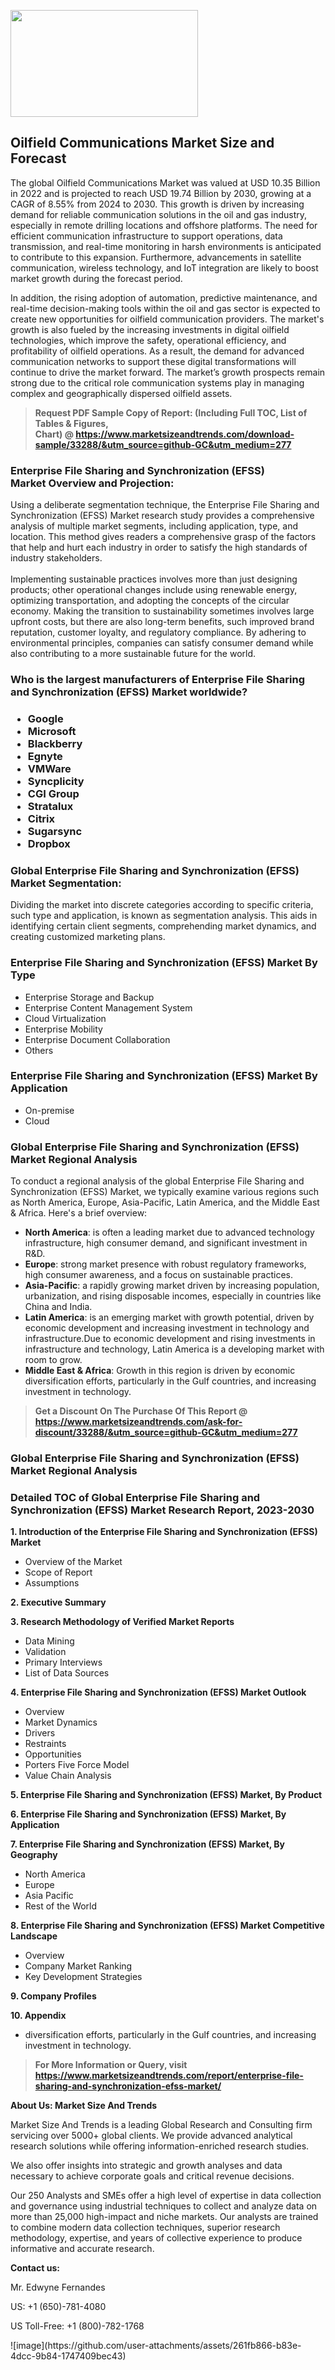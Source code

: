 <p><img class="alignnone size-medium wp-image-20088" src="https://ffe5etoiles.com/wp-content/uploads/2024/12/MST1-300x171.png" alt="" width="300" height="171" /></p><h2>Oilfield Communications Market Size and Forecast</h2><p>The global Oilfield Communications Market was valued at USD 10.35 Billion in 2022 and is projected to reach USD 19.74 Billion by 2030, growing at a CAGR of 8.55% from 2024 to 2030. This growth is driven by increasing demand for reliable communication solutions in the oil and gas industry, especially in remote drilling locations and offshore platforms. The need for efficient communication infrastructure to support operations, data transmission, and real-time monitoring in harsh environments is anticipated to contribute to this expansion. Furthermore, advancements in satellite communication, wireless technology, and IoT integration are likely to boost market growth during the forecast period.</p><p>In addition, the rising adoption of automation, predictive maintenance, and real-time decision-making tools within the oil and gas sector is expected to create new opportunities for oilfield communication providers. The market's growth is also fueled by the increasing investments in digital oilfield technologies, which improve the safety, operational efficiency, and profitability of oilfield operations. As a result, the demand for advanced communication networks to support these digital transformations will continue to drive the market forward. The market’s growth prospects remain strong due to the critical role communication systems play in managing complex and geographically dispersed oilfield assets.</p></p><blockquote id="" class=""><strong>Request PDF Sample Copy of Report: (Including Full TOC, List of Tables &amp; Figures, Chart)&nbsp;@&nbsp;<strong><a href="https://www.marketsizeandtrends.com/download-sample/33288/&utm_source=github-GC&utm_medium=277" target="_blank">https://www.marketsizeandtrends.com/download-sample/33288/&utm_source=github-GC&utm_medium=277</a></strong></strong></blockquote><h3 id="" class="">Enterprise File Sharing and Synchronization (EFSS) Market&nbsp;Overview and Projection:</h3><p id="" class="">Using a deliberate segmentation technique, the Enterprise File Sharing and Synchronization (EFSS) Market research study provides a comprehensive analysis of multiple market segments, including application, type, and location. This method gives readers a comprehensive grasp of the factors that help and hurt each industry in order to satisfy the high standards of industry stakeholders. <br /> <br />Implementing sustainable practices involves more than just designing products; other operational changes include using renewable energy, optimizing transportation, and adopting the concepts of the circular economy. Making the transition to sustainability sometimes involves large upfront costs, but there are also long-term benefits, such improved brand reputation, customer loyalty, and regulatory compliance. By adhering to environmental principles, companies can satisfy consumer demand while also contributing to a more sustainable future for the world.</p><h3 id="" class="">Who is the largest manufacturers of&nbsp;Enterprise File Sharing and Synchronization (EFSS) Market worldwide?</h3><h3 class=""><p><ul><li>Google </li><li> Microsoft </li><li> Blackberry </li><li> Egnyte </li><li> VMWare </li><li> Syncplicity </li><li> CGI Group </li><li> Stratalux </li><li> Citrix </li><li> Sugarsync </li><li> Dropbox</li></ul></p></h3><h3 id="" class="">Global&nbsp;Enterprise File Sharing and Synchronization (EFSS) Market Segmentation:</h3><p id="" class="">Dividing the market into discrete categories according to specific criteria, such type and application, is known as segmentation analysis. This aids in identifying certain client segments, comprehending market dynamics, and creating customized marketing plans.</p><h3 id="" class="">Enterprise File Sharing and Synchronization (EFSS) Market&nbsp;By Type</h3><p><p><ul><li>Enterprise Storage and Backup </li><li> Enterprise Content Management System </li><li> Cloud Virtualization </li><li> Enterprise Mobility </li><li> Enterprise Document Collaboration </li><li> Others</p></li></ul></p></p><h3 id="" class="">Enterprise File Sharing and Synchronization (EFSS) Market&nbsp;By Application</h3><p class=""><p><ul><li>On-premise </li><li> Cloud</li></ul></p></p><h3 id="" class="">Global Enterprise File Sharing and Synchronization (EFSS) Market Regional Analysis</h3><p id="" class="">To conduct a regional analysis of the global Enterprise File Sharing and Synchronization (EFSS) Market, we typically examine various regions such as North America, Europe, Asia-Pacific, Latin America, and the Middle East &amp; Africa. Here's a brief overview:</p><ul><li><strong>North America</strong>: is often a leading market due to advanced technology infrastructure, high consumer demand, and significant investment in R&amp;D.</li><li><strong>Europe</strong>: strong market presence with robust regulatory frameworks, high consumer awareness, and a focus on sustainable practices.</li><li><strong>Asia-Pacific</strong>: a rapidly growing market driven by increasing population, urbanization, and rising disposable incomes, especially in countries like China and India.</li><li><strong>Latin America</strong>: is an emerging market with growth potential, driven by economic development and increasing investment in technology and infrastructure.Due to economic development and rising investments in infrastructure and technology, Latin America is a developing market with room to grow.</li><li><strong>Middle East &amp; Africa</strong>: Growth in this region is driven by economic diversification efforts, particularly in the Gulf countries, and increasing investment in technology.</li></ul><blockquote id="" class=""><strong>Get a Discount On The Purchase Of This Report @ <strong><a href="https://www.marketsizeandtrends.com/ask-for-discount/33288/&utm_source=github-GC&utm_medium=277" target="_blank">https://www.marketsizeandtrends.com/ask-for-discount/33288/&utm_source=github-GC&utm_medium=277</a></strong></strong></blockquote><h3 id="" class="">Global Enterprise File Sharing and Synchronization (EFSS) Market Regional Analysis</h3><h3 id="" class="">Detailed TOC of Global Enterprise File Sharing and Synchronization (EFSS) Market Research Report, 2023-2030</h3><p id="" class=""><strong>1. Introduction of the Enterprise File Sharing and Synchronization (EFSS) Market</strong></p><ul><li>Overview of the Market</li><li>Scope of Report</li><li>Assumptions</li></ul><p id="" class=""><strong>2. Executive Summary</strong></p><p id="" class=""><strong>3. Research Methodology of Verified Market Reports</strong></p><ul><li>Data Mining</li><li>Validation</li><li>Primary Interviews</li><li>List of Data Sources</li></ul><p id="" class=""><strong>4. Enterprise File Sharing and Synchronization (EFSS) Market Outlook</strong></p><ul><li>Overview</li><li>Market Dynamics</li><li>Drivers</li><li>Restraints</li><li>Opportunities</li><li>Porters Five Force Model</li><li>Value Chain Analysis</li></ul><p id="" class=""><strong>5. Enterprise File Sharing and Synchronization (EFSS) Market, By Product</strong></p><p id="" class=""><strong>6. Enterprise File Sharing and Synchronization (EFSS) Market, By Application</strong></p><p id="" class=""><strong>7. Enterprise File Sharing and Synchronization (EFSS) Market, By Geography</strong></p><ul><li>North America</li><li>Europe</li><li>Asia Pacific</li><li>Rest of the World</li></ul><p id="" class=""><strong>8. Enterprise File Sharing and Synchronization (EFSS) Market Competitive Landscape</strong></p><ul><li>Overview</li><li>Company Market Ranking</li><li>Key Development Strategies</li></ul><p id="" class=""><strong>9. Company Profiles</strong></p><p id="" class=""><strong>10. Appendix</strong></p><ul><li>diversification efforts, particularly in the Gulf countries, and increasing investment in technology.</li></ul><blockquote id="" class=""><strong>For More Information or Query, visit <strong><strong><a href="https://www.marketsizeandtrends.com/report/enterprise-file-sharing-and-synchronization-efss-market/" target="_blank">https://www.marketsizeandtrends.com/report/enterprise-file-sharing-and-synchronization-efss-market/</a></strong></strong></strong></blockquote><p id="" class=""><strong>About Us: Market Size And Trends</strong></p><p id="" class="">Market Size And Trends is a leading Global Research and Consulting firm servicing over 5000+ global clients. We provide advanced analytical research solutions while offering information-enriched research studies.</p><p id="" class="">We also offer insights into strategic and growth analyses and data necessary to achieve corporate goals and critical revenue decisions.</p><p id="" class="">Our 250 Analysts and SMEs offer a high level of expertise in data collection and governance using industrial techniques to collect and analyze data on more than 25,000 high-impact and niche markets. Our analysts are trained to combine modern data collection techniques, superior research methodology, expertise, and years of collective experience to produce informative and accurate research.</p><p id="" class=""><strong>Contact us:</strong></p><p id="" class="">Mr. Edwyne Fernandes</p><p id="" class="">US: +1 (650)-781-4080</p><p id="" class="">US Toll-Free: +1 (800)-782-1768</p>
![image](https://github.com/user-attachments/assets/261fb866-b83e-4dcc-9b84-1747409bec43)

